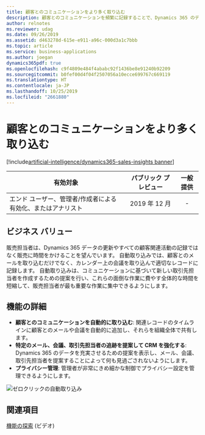 ```yaml
---
title: 顧客とのコミュニケーションをより多く取り込む
description: 顧客とのコミュニケーションを頻繁に記録することで、Dynamics 365 のデータ品質が向上し、その結果として分析情報が強化されます。 自動取り込みにより、販売担当者は、共有対象をきめ細かく制御しながら、顧客とのコミュニケーションをより多く取り込み、Dynamics 365 を労力なしで更新できます。
author: relnotes
ms.reviewer: udag
ms.date: 09/26/2019
ms.assetid: d463278d-615e-e911-a96c-000d3a1c7bbb
ms.topic: article
ms.service: business-applications
ms.author: joegan
dynamics365pdf: true
ms.openlocfilehash: c9f4809e484f4ababc92f1436be8e91240b92209
ms.sourcegitcommit: b0fef00d4f04f2507056a10ecce699767c669119
ms.translationtype: HT
ms.contentlocale: ja-JP
ms.lasthandoff: 10/25/2019
ms.locfileid: "2661880"
---
```

# <a name="capture-more-customer-communications"></a>顧客とのコミュニケーションをより多く取り込む
[!include[artificial-intelligence/dynamics365-sales-insights banner](../includes/artificial-intelligence/dynamics365-sales-insights.md)]

| 有効対象    |  パブリック プレビュー | 一般提供 | 
| ---------- | :----------: |:----------: |
|エンド ユーザー、管理者/作成者による有効化、またはアナリスト|2019 年 12 月| -|


## <a name="business-value"></a>ビジネス バリュー
<!-- bv start -->
販売担当者は、Dynamics 365 データの更新やすべての顧客関連活動の記録ではなく販売に時間をかけることを望んでいます。 自動取り込みでは、顧客とのメールを取り込むだけでなく、カレンダー上の会議を取り込んで適切なレコードに記録します。 自動取り込みは、コミュニケーションに基づいて新しい取引先担当者を作成するための提案を行い、これらの面倒な作業に費やす全体的な時間を短縮して、販売担当者が最も重要な作業に集中できるようにします。
<!-- bv end -->



## <a name="feature-details"></a>機能の詳細
<!--feature detail start -->
- **顧客とのコミュニケーションを自動的に取り込む**: 関連レコードのタイムラインに顧客とのメールや会議を自動的に追加し、それらを組織全体で共有します。
- **特定のメール、会議、取引先担当者の追跡を提案して CRM を強化する**: Dynamics 365 のデータを充実させるための提案を表示し、メール、会議、取引先担当者を提案することによって何も見過ごされないようにします。
- **プライバシー管理**: 管理者が非常にきめ細かな制御でプライバシー設定を管理できるようにします。

![ゼロクリックの自動取り込み](media/zero-click-auto-capture.png "ゼロクリックの自動取り込み")
<!--feature detail end -->










## <a name="see-also"></a>関連項目
[機能の探索](https://aka.ms/ROGSI19RW2ROV3) (ビデオ)
